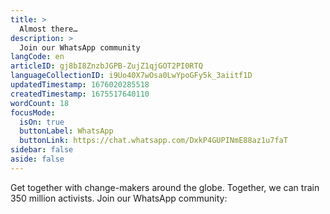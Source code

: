 ```yaml
---
title: >
  Almost there…
description: >
  Join our WhatsApp community
langCode: en
articleID: gj8bI8ZnzbJGPB-ZujZ1qjGOT2PI0RTQ
languageCollectionID: i9Uo40X7wOsa0LwYpoGFy5k_3aiitf1D
updatedTimestamp: 1676020285518
createdTimestamp: 1675517640110
wordCount: 18
focusMode: 
  isOn: true
  buttonLabel: WhatsApp
  buttonLink: https://chat.whatsapp.com/DxkP4GUPINmE88az1u7faT
sidebar: false
aside: false
---
```


Get together with change-makers around the globe. Together, we can train 350 million activists. Join our WhatsApp community:

<action-button buttonlink="https://chat.whatsapp.com/DxkP4GUPINmE88az1u7faT" buttonlabel="👉 Join WhatsApp group"></action-button>